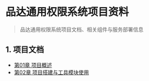 # 品达通用权限系统项目资料

> 品达通用权限系统项目文档、相关组件与服务部署信息

## 1. 项目文档

<ul class="docs">
  <li><a href="#/00-项目资料/08-品达通用权限系统/01-项目概述">第01章 项目概述</a></li>
  <li><a href="#/00-项目资料/08-品达通用权限系统/02-项目搭建与工具模块使用">第02章 项目搭建与工具模块使用</a></li>
</ul>
